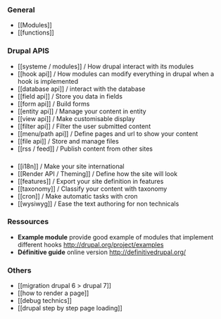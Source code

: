 ### General
* [[Modules]]
* [[functions]]


### Drupal APIS
* [[systeme / modules]] / How drupal interact with its modules
* [[hook api]] / How modules can modify everything in drupal when a hook is implemented
* [[database api]] / interact with the database
* [[field api]] / Store you data in fields
* [[form api]] / Build forms
* [[entity api]] / Manage your content in entity
* [[view api]] / Make customisable display
* [[filter api]] / Filter the user submitted content
* [[menu/path api]] / Define pages and url to show your content
* [[file api]] / Store and manage files
* [[rss / feed]] / Publish content from other sites
### 
* [[i18n]] / Make your site international
* [[Render API / Theming]] / Define how the site will look
* [[features]] / Export your site definition in features
* [[taxonomy]] / Classify your content with taxonomy 
* [[cron]] / Make automatic tasks with cron
* [[wysiwyg]] / Ease the text authoring for non technicals



### Ressources
* **Example module** provide good example of modules that implement different hooks
http://drupal.org/project/examples   
* **Définitive guide** online version http://definitivedrupal.org/

### Others

* [[migration drupal 6 > drupal 7]]
* [[how to render a page]]
* [[debug technics]]
* [[drupal step by step page loading]]